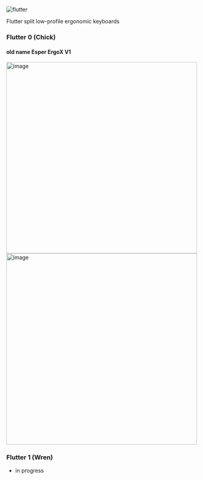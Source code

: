 ![flutter](https://user-images.githubusercontent.com/49824803/189806019-33c3e59b-cc8a-4894-ae86-b06ca963a415.png)

Flutter split low-profile ergonomic keyboards

### Flutter 0 (Chick)

#### old name Esper ErgoX V1

<img width="500" alt="image" src="https://user-images.githubusercontent.com/49824803/179648214-2952c4a8-0757-4c8e-a9ff-289b9552a381.JPG">
<img width="500" alt="image" src="https://user-images.githubusercontent.com/49824803/179648705-7ea6d885-f37a-4fd9-b27a-03d01db8aae8.png">

### Flutter 1 (Wren)

- in progress
